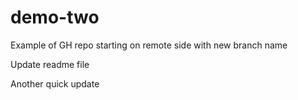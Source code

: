 # demo-two
Example of GH repo starting on remote side with new branch name 

Update readme file

Another quick update  
